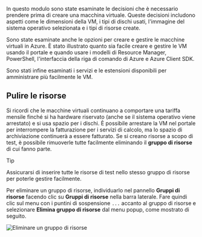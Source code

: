 In questo modulo sono state esaminate le decisioni che è necessario prendere prima di creare una macchina virtuale. Queste decisioni includono aspetti come le dimensioni della VM, i tipi di dischi usati, l'immagine del sistema operativo selezionata e i tipi di risorse create.

Sono state esaminate anche le opzioni per creare e gestire le macchine virtuali in Azure. È stato illustrato quanto sia facile creare e gestire le VM usando il portale e quando usare i modelli di Resource Manager, PowerShell, l'interfaccia della riga di comando di Azure e Azure Client SDK.

Sono stati infine esaminati i servizi e le estensioni disponibili per amministrare più facilmente le VM.

## <a name="cleanup-your-resources"></a>Pulire le risorse

Si ricordi che le macchine virtuali continuano a comportare una tariffa mensile finché si ha hardware riservato (anche se il sistema operativo viene arrestato) e si usa spazio per i dischi. È possibile arrestare la VM nel portale per interrompere la fatturazione per i servizi di calcolo, ma lo spazio di archiviazione continuerà a essere fatturato. Se si creano risorse a scopo di test, è possibile rimuoverle tutte facilmente eliminando il **gruppo di risorse** di cui fanno parte.

> [!TIP]
> Assicurarsi di inserire tutte le risorse di test nello stesso gruppo di risorse per poterle gestire facilmente.

Per eliminare un gruppo di risorse, individuarlo nel pannello **Gruppi di risorse** facendo clic su **Gruppi di risorse** nella barra laterale. Fare quindi clic sul menu con i puntini di sospensione `...` accanto al gruppo di risorse e selezionare **Elimina gruppo di risorse** dal menu popup, come mostrato di seguito.

![Eliminare un gruppo di risorse](../media-draft/7-delete-rgs.png)
